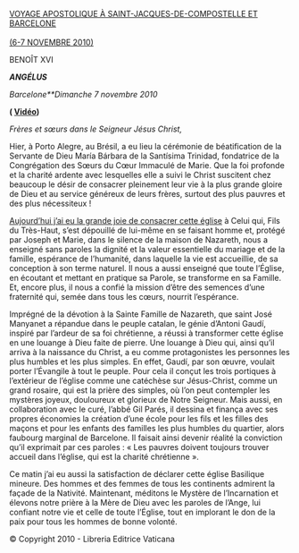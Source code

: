 [VOYAGE APOSTOLIQUE À SAINT-JACQUES-DE-COMPOSTELLE ET BARCELONE\
\
(6-7 NOVEMBRE 2010)](http://w2.vatican.va/content/benedict-xvi/fr/travels/2010/outside/documents/spagna.html)

BENOÎT XVI

***ANGÉLUS***

*Barcelone**Dimanche 7 novembre 2010*

**( [Vidéo](http://youtu.be/kE2eADTWj4I))**

*Frères et sœurs dans le Seigneur Jésus Christ,*

Hier, à Porto Alegre, au Brésil, a eu lieu la cérémonie de béatification de la Servante de Dieu María Bárbara de la Santísima Trinidad, fondatrice de la Congrégation des Sœurs du Cœur Immaculé de Marie. Que la foi profonde et la charité ardente avec lesquelles elle a suivi le Christ suscitent chez beaucoup le désir de consacrer pleinement leur vie à la plus grande gloire de Dieu et au service généreux de leurs frères, surtout des plus pauvres et des plus nécessiteux !

[Aujourd’hui j’ai eu la grande joie de consacrer cette église](http://w2.vatican.va/content/benedict-xvi/fr/homilies/2010/documents/hf_ben-xvi_hom_20101107_barcelona.html) à Celui qui, Fils du Très-Haut, s’est dépouillé de lui-même en se faisant homme et, protégé par Joseph et Marie, dans le silence de la maison de Nazareth, nous a enseigné sans paroles la dignité et la valeur essentielle du mariage et de la famille, espérance de l’humanité, dans laquelle la vie est accueillie, de sa conception à son terme naturel. Il nous a aussi enseigné que toute l’Église, en écoutant et mettant en pratique sa Parole, se transforme en sa Famille. Et, encore plus, il nous a confié la mission d’être des semences d’une fraternité qui, semée dans tous les cœurs, nourrit l’espérance.

Imprégné de la dévotion à la Sainte Famille de Nazareth, que saint José Manyanet a répandue dans le peuple catalan, le génie d’Antoni Gaudí, inspiré par l’ardeur de sa foi chrétienne, a réussi à transformer cette église en une louange à Dieu faite de pierre. Une louange à Dieu qui, ainsi qu’il arriva à la naissance du Christ, a eu comme protagonistes les personnes les plus humbles et les plus simples. En effet, Gaudí, par son œuvre, voulait porter l’Évangile à tout le peuple. Pour cela il conçut les trois portiques à l’extérieur de l’église comme une catéchèse sur Jésus-Christ, comme un grand rosaire, qui est la prière des simples, où l’on peut contempler les mystères joyeux, douloureux et glorieux de Notre Seigneur. Mais aussi, en collaboration avec le curé, l’abbé Gil Parés, il dessina et finança avec ses propres économies la création d’une école pour les fils et les filles des maçons et pour les enfants des familles les plus humbles du quartier, alors faubourg marginal de Barcelone. Il faisait ainsi devenir réalité la conviction qu’il exprimait par ces paroles : « Les pauvres doivent toujours trouver accueil dans l’église, qui est la charité chrétienne ».

Ce matin j’ai eu aussi la satisfaction de déclarer cette église Basilique mineure. Des hommes et des femmes de tous les continents admirent la façade de la Nativité. Maintenant, méditons le Mystère de l’Incarnation et élevons notre prière à la Mère de Dieu avec les paroles de l’Ange, lui confiant notre vie et celle de toute l’Église, tout en implorant le don de la paix pour tous les hommes de bonne volonté.

© Copyright 2010 - Libreria Editrice Vaticana